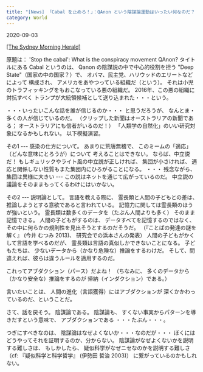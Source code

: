 ```yaml
---
title: "[News] 「Cabal を止めろ！」：QAnon という陰謀論運動はいったい何なのだ？ ---陰謀論は、われわれが進化の代償に手に入れてしまったものなのかもしれない"
category: World
---
```


2020-09-03

[[The Sydney Morning Herald]](https://www.smh.com.au/national/stop-the-cabal-what-is-the-conspiracy-movement-qanon-20200903-p55s2m.html) 

 原題は：
'Stop the cabal': What is the conspiracy movement QAnon?
タイトルにある Cabal というのは、
Qanon  の陰謀説の中で中心的役割を担う
"Deep State"（国家の中の国家？）で、
オバマ、民主党、ハリウッドのエリートなどによって
構成され、
アメリカをあやつっている組織だ（という）。
それは小児のトラフィッキングをもおこなっている悪の組織だ。
2016年、この悪の組織に対抗すべく
トランプが大統領候補として送り込まれた・・・という。

 ・・・いったいこんな話を誰が信じるのか・・・
と思うだろうが、
なんとま・多くの人が信じているのだ。
（クリップした新聞はオーストラリアの新聞である；
オーストラリアにも信者がいるのだ！）
「人類学の自然化」のいい研究対象になるかもしれない。
以下模擬演習。

 その1 --- 感染の仕方について。
あまりに荒唐無稽で、
このミームの「適応」（どんな意味にとろうが）について
考えることはできない。
ならば、中立説だ！
もしギュリックやライト風の中立説が正しければ、
集団が小さければ、
適応と関係しない性質もまた集団内にひろがることになる。
・・・
残念ながら、集団は異様に大きい ---
この説はネットを通じて広がっているのだ。
中立説の議論をそのままもってくるわけにはいかない。

 その2 --- 説明論として。
言語を教える際に、
霊長類と人間の子どもとの差は、
推論しようとする意欲であると言われている。
記憶力に関しては霊長類のほうが強いという。
霊長類は数多くのデータを（たぶん人間よりも多く）
そのまま記憶できる。
人間の子どもがするのは、
データすべてを記憶するのではなく、
その中に何らかの規則性を見出そうとするのだそうだ。
（『ことばの発達の謎を解く』 (今井 むつみ 2013)、
研究会での浜本さんの発表）
人間の子どもがかくして言語を学べるのだが、
霊長類は言語の真似しかできないことになる。
子どもたちは、
少ないデータから（かなり危険な）推論をするわけだ。
そして、間違えれば、彼らは違うルールを適用するのだ。

 これってアブダクション（パース）だよね！
（ちなみに、
多くのデータから（かなり安全な）推論をするのが
帰納（インダクション）である。）

 言いたいことは、
人間の進化（言語獲得）にはアブダクションが
深くかかわっているのだ、ということだ。

 さて、話を戻そう。
陰謀論である。
陰謀論も、
すくない事実からパターンを導きだすという意味で、
アブダクションである
・・・たぶん・・・。

 つぎにすべきなのは、
陰謀論はなぜよくないか・・・なのだが・・・
ぼくにはどうやってそれを証明するのか、分からない。
陰謀論がなぜよくないかを説明する難しさは、
もしかしたら、
疑似科学がなぜニセなのかを説明する難しさ
（cf:
『疑似科学と科学哲学』 (伊勢田 哲治 2003)）
に繋がっているのかもしれない。

